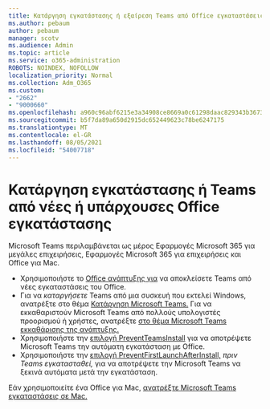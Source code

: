 ```yaml
---
title: Κατάργηση εγκατάστασης ή εξαίρεση Teams από Office εγκαταστάσεις
ms.author: pebaum
author: pebaum
manager: scotv
ms.audience: Admin
ms.topic: article
ms.service: o365-administration
ROBOTS: NOINDEX, NOFOLLOW
localization_priority: Normal
ms.collection: Adm_O365
ms.custom:
- "2662"
- "9000660"
ms.openlocfilehash: a960c96abf6215e3a34908ce8669a0c61298daac829343b3673dbfef0c4cbfc7
ms.sourcegitcommit: b5f7da89a650d2915dc652449623c78be6247175
ms.translationtype: MT
ms.contentlocale: el-GR
ms.lasthandoff: 08/05/2021
ms.locfileid: "54007718"
---
```

# <a name="uninstall-or-exclude-teams-from-new-or-existing-office-installations"></a>Κατάργηση εγκατάστασης ή Teams από νέες ή υπάρχουσες Office εγκατάστασης

Microsoft Teams περιλαμβάνεται ως μέρος Εφαρμογές Microsoft 365 για μεγάλες επιχειρήσεις, Εφαρμογές Microsoft 365 για επιχειρήσεις και Office για Mac.

- Χρησιμοποιήστε το [Office ανάπτυξης για](https://docs.microsoft.com/deployoffice/teams-install#how-to-exclude-microsoft-teams-from-new-installations-of-microsoft-365-apps) να αποκλείσετε Teams από νέες εγκαταστάσεις του Office.
- Για να *καταργήσετε* Teams από μια συσκευή που εκτελεί Windows, ανατρέξτε στο θέμα [Κατάργηση Microsoft Teams.](https://support.office.com/article/3b159754-3c26-4952-abe7-57d27f5f4c81) Για να εκκαθαριστούν Microsoft Teams από πολλούς υπολογιστές προορισμού ή χρήστες, ανατρέξτε [στο θέμα Microsoft Teams εκκαθάρισης της ανάπτυξης.](https://docs.microsoft.com/microsoftteams/scripts/powershell-script-teams-deployment-clean-up)
- Χρησιμοποιήστε την [επιλογή PreventTeamsInstall](https://docs.microsoft.com/deployoffice/teams-install#use-group-policy-to-control-the-installation-of-microsoft-teams
) για να αποτρέψετε Microsoft Teams την αυτόματη εγκατάσταση με Office.
- Χρησιμοποιήστε την [επιλογή PreventFirstLaunchAfterInstall,](https://docs.microsoft.com/deployoffice/teams-install#use-group-policy-to-prevent-microsoft-teams-from-starting-automatically-after-installation) *πριν Teams εγκατασταθεί,* για να αποτρέψετε την Microsoft Teams να ξεκινά αυτόματα μετά την εγκατάσταση.

Εάν χρησιμοποιείτε ένα Office για Mac, [ανατρέξτε Microsoft Teams εγκαταστάσεις σε Mac.](https://docs.microsoft.com/deployoffice/teams-install#microsoft-teams-installations-on-a-mac)